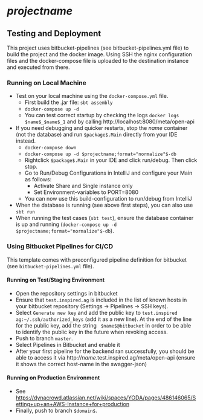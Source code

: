 # $projectname$

## Testing and Deployment

This project uses bitbucket-pipelines (see bitbucket-pipelines.yml file) to build
the project and the docker image. Using SSH the nginx configuration files and
the docker-compose file is uploaded to the destination instance and executed
from there.

### Running on Local Machine
- Test on your local machine using the `docker-compose.yml` file.
    - First build the .jar file: `sbt assembly`
    - `docker-compose up -d`
    - You can test correct startup by checking the logs `docker logs $name$_$name$_1` and by
      calling http://localhost:8080/meta/open-api
- If you need debugging and quicker restarts, stop the $name$ container (not the database)
and run `$package$.Main` directly from your IDE instead.
    - `docker-compose down`
    - `docker-compose up -d $projectname;format="normalize"$-db`
    - Rightclick `$package$.Main` in your IDE and click run/debug. Then click stop. 
    - Go to Run/Debug Configurations in IntelliJ and configure your Main as follows:
        - Activate Share and Single instance only
        - Set Environment-variables to PORT=8080
    - You can now use this build-configuration to run/debug from IntelliJ
- When the database is running (see above first steps), you can also use `sbt run`
- When running the test cases (`sbt test`), ensure the database container is up and 
  running (`docker-compose up -d $projectname;format="normalize"$-db`).

### Using Bitbucket Pipelines for CI/CD
This template comes with preconfigured pipeline definition for bitbucket 
(see `bitbucket-pipelines.yml` file). 

#### Running on Test/Staging Environment
- Open the repository settings in bitbucket
- Ensure that `test.inspired.ag` is included in the list of known hosts
  in your bitbucket repository (Settings → Pipelines → SSH keys).
- Select `Generate new key` and add the public key to 
  `test.inspired ag:~/.ssh/authorized_keys` (add it as a new line). 
  At the end of the line for the public key, add the string ` $name$@bitbucket`
  in order to be able to identify the public key in the future when revoking access.
- Push to branch `master`.
- Select Pipelines in Bitbucket and enable it
- After your first pipeline for the backend ran successfully, you should be able to
  access it via http://$name$.test.inspired.ag/meta/open-api (ensure it shows the 
  correct host-name in the swagger-json)

#### Running on Production Environment
- See https://dynacrowd.atlassian.net/wiki/spaces/YODA/pages/486146065/Setting+up+an+AWS-Instance+for+production
- Finally, push to branch `$domain$`.

